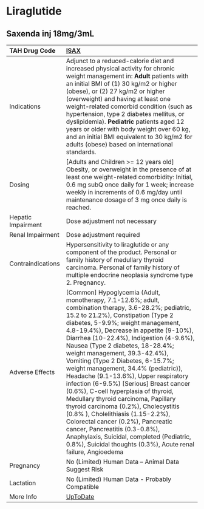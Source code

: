 # Liraglutide

## Saxenda inj 18mg/3mL

| TAH Drug Code      | [ISAX](https://www.tahsda.org.tw/drugs/hissearch.php?drug_code=ISAX)                                                                                                                                                                                                                                                                                                                                                                                                                                                                                                                                                                                                                                                                                                                                                                                   |
|:-------------------|:-------------------------------------------------------------------------------------------------------------------------------------------------------------------------------------------------------------------------------------------------------------------------------------------------------------------------------------------------------------------------------------------------------------------------------------------------------------------------------------------------------------------------------------------------------------------------------------------------------------------------------------------------------------------------------------------------------------------------------------------------------------------------------------------------------------------------------------------------------|
| Indications        | Adjunct to a reduced-calorie diet and increased physical activity for chronic weight management in: **Adult** patients with an initial BMI of (1) 30 kg/m2 or higher (obese), or (2) 27 kg/m2 or higher (overweight) and having at least one weight-related comorbid condition (such as hypertension, type 2 diabetes mellitus, or dyslipidemia). **Pediatric** patients aged 12 years or older with body weight over 60 kg, and an initial BMI equivalent to 30 kg/m2 for adults (obese) based on international standards.                                                                                                                                                                                                                                                                                                                            |
| Dosing             | [Adults and Children >= 12 years old] Obesity, or overweight in the presence of at least one weight-related comorbidity: Initial, 0.6 mg subQ once daily for 1 week; increase weekly in increments of 0.6 mg/day until maintenance dosage of 3 mg once daily is reached.                                                                                                                                                                                                                                                                                                                                                                                                                                                                                                                                                                               |
| Hepatic Impairment | Dose adjustment not necessary                                                                                                                                                                                                                                                                                                                                                                                                                                                                                                                                                                                                                                                                                                                                                                                                                          |
| Renal Impairment   | Dose adjustment required                                                                                                                                                                                                                                                                                                                                                                                                                                                                                                                                                                                                                                                                                                                                                                                                                               |
| Contraindications  | Hypersensitivity to liraglutide or any component of the product. Personal or family history of medullary thyroid carcinoma. Personal of family history of multiple endocrine neoplasia syndrome type 2. Pregnancy.                                                                                                                                                                                                                                                                                                                                                                                                                                                                                                                                                                                                                                     |
| Adverse Effects    | [Common] Hypoglycemia (Adult, monotherapy, 7.1-12.6%; adult, combination therapy, 3.6-28.2%; pediatric, 15.2 to 21.2%), Constipation (Type 2 diabetes, 5-9.9%; weight management, 4.8-19.4%), Decrease in appetite (9-10%), Diarrhea (10-22.4%), Indigestion (4-9.6%), Nausea (Type 2 diabetes, 18-28.4%; weight management, 39.3-42.4%), Vomiting (Type 2 Diabetes, 6-15.7%; weight management, 34.4% (pediatric)), Headache (9.1-13.6%), Upper respiratory infection (6-9.5%) [Serious] Breast cancer (0.6%), C-cell hyperplasia of thyroid, Medullary thyroid carcinoma, Papillary thyroid carcinoma (0.2%), Cholecystitis (0.8% ), Cholelithiasis (1.15-2.2%), Colorectal cancer (0.2%), Pancreatic cancer, Pancreatitis (0.3-0.8%), Anaphylaxis, Suicidal, completed (Pediatric, 0.8%), Suicidal thoughts (0.3%), Acute renal failure, Angioedema |
| Pregnancy          | No (Limited) Human Data – Animal Data Suggest Risk                                                                                                                                                                                                                                                                                                                                                                                                                                                                                                                                                                                                                                                                                                                                                                                                     |
| Lactation          | No (Limited) Human Data - Probably Compatible                                                                                                                                                                                                                                                                                                                                                                                                                                                                                                                                                                                                                                                                                                                                                                                                          |
| More Info          | [UpToDate](https://www.uptodate.com/contents/liraglutide-drug-information)                                                                                                                                                                                                                                                                                                                                                                                                                                                                                                                                                                                                                                                                                                                                                                             |

